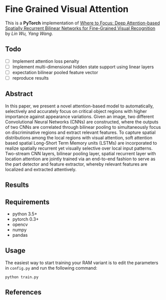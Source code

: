 # Fine Grained Visual Attention

This is a **PyTorch** implementation of [
Where to Focus: Deep Attention-based Spatially Recurrent Bilinear Networks for Fine-Grained Visual Recognition](https://arxiv.org/pdf/1709.05769.pdf) by *Lin Wu, Yang Wang*.

## Todo

- [ ] Implement attention loss penalty
- [ ] Implement multi-dimensional hidden state support using linear layers
- [ ] expectation bilinear pooled feature vector
- [ ] reproduce results

## Abstract

In this paper, we present a novel attention-based model to automatically, selectively and accurately focus on critical object regions with higher importance against appearance variations. Given an image, two different Convolutional Neural Networks (CNNs) are constructed, where the outputs of two CNNs are correlated through bilinear pooling to simultaneously focus on discriminative regions and extract relevant features. To capture spatial distributions among the local regions with visual attention, soft attention based spatial Long-Short Term Memory units (LSTMs) are incorporated to realize spatially recurrent yet visually selective over local input patterns. Two-stream CNN layers, bilinear pooling layer, spatial recurrent layer with location attention are jointly trained via an end-to-end fashion to serve as the part detector and feature extractor, whereby relevant features are localized and extracted attentively.
## Results

## Requirements

- python 3.5+
- pytorch 0.3+
- opencv
- numpy
- pandas 

## Usage

The easiest way to start training your RAM variant is to edit the parameters in `config.py` and run the following command:

```
python train.py
```
## References

